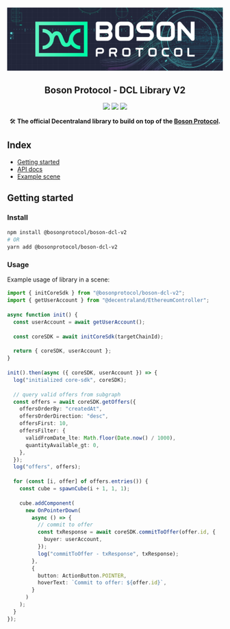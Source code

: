 [![banner](docs/assets/banner.png)](https://bosonprotocol.io)

<h2 align="center">Boson Protocol - DCL Library V2</h2>

<div align="center">

<a href="">![](https://img.shields.io/badge/license-Apache--2.0-brightgreen?style=flat-square)</a>
<a href="https://discord.com/invite/QSdtKRaap6">![](https://img.shields.io/badge/Chat%20on-Discord-%235766f2?style=flat-square)</a>
<a href="https://twitter.com/BosonProtocol">![](https://img.shields.io/twitter/follow/BosonProtocol?style=social)</a>

</div>

<div align="center">

🛠️ **The official Decentraland library to build on top of the [Boson Protocol](https://bosonprotocol.io).**

</div>

## Index

- [Getting started](#getting-started)
- [API docs](./library/docs/index.md)
- [Example scene](./scene/README.md)

## Getting started

### Install

```bash
npm install @bosonprotocol/boson-dcl-v2
# OR
yarn add @bosonprotocol/boson-dcl-v2
```

### Usage

Example usage of library in a scene:

```ts
import { initCoreSdk } from "@bosonprotocol/boson-dcl-v2";
import { getUserAccount } from "@decentraland/EthereumController";

async function init() {
  const userAccount = await getUserAccount();

  const coreSDK = await initCoreSdk(targetChainId);

  return { coreSDK, userAccount };
}

init().then(async ({ coreSDK, userAccount }) => {
  log("initialized core-sdk", coreSDK);

  // query valid offers from subgraph
  const offers = await coreSDK.getOffers({
    offersOrderBy: "createdAt",
    offersOrderDirection: "desc",
    offersFirst: 10,
    offersFilter: {
      validFromDate_lte: Math.floor(Date.now() / 1000),
      quantityAvailable_gt: 0,
    },
  });
  log("offers", offers);

  for (const [i, offer] of offers.entries()) {
    const cube = spawnCube(i + 1, 1, 1);

    cube.addComponent(
      new OnPointerDown(
        async () => {
          // commit to offer
          const txResponse = await coreSDK.commitToOffer(offer.id, {
            buyer: userAccount,
          });
          log("commitToOffer - txResponse", txResponse);
        },
        {
          button: ActionButton.POINTER,
          hoverText: `Commit to offer: ${offer.id}`,
        }
      )
    );
  }
});
```
